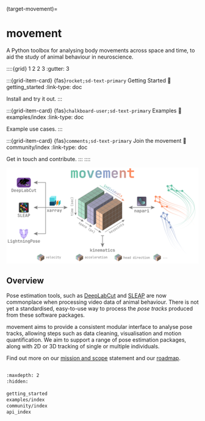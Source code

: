 (target-movement)=
# movement

A Python toolbox for analysing body movements across space and time, to aid the study of animal behaviour in neuroscience.

::::{grid} 1 2 2 3
:gutter: 3

:::{grid-item-card} {fas}`rocket;sd-text-primary` Getting Started
:link: getting_started
:link-type: doc

Install and try it out.
:::

:::{grid-item-card} {fas}`chalkboard-user;sd-text-primary` Examples
:link: examples/index
:link-type: doc

Example use cases.
:::

:::{grid-item-card} {fas}`comments;sd-text-primary` Join the movement
:link: community/index
:link-type: doc

Get in touch and contribute.
:::
::::

![](_static/movement_overview.png)

## Overview

Pose estimation tools, such as [DeepLabCut](dlc:) and [SLEAP](sleap:) are now commonplace when processing video data of animal behaviour. There is not yet a standardised, easy-to-use way to process the *pose tracks* produced from these software packages.

movement aims to provide a consistent modular interface to analyse pose tracks, allowing steps such as data cleaning, visualisation and motion quantification.
We aim to support a range of pose estimation packages, along with 2D or 3D tracking of single or multiple individuals.

Find out more on our [mission and scope](target-mission) statement and our [roadmap](target-roadmap).

```{include} /snippets/status-warning.md
```

```{toctree}
:maxdepth: 2
:hidden:

getting_started
examples/index
community/index
api_index
```
